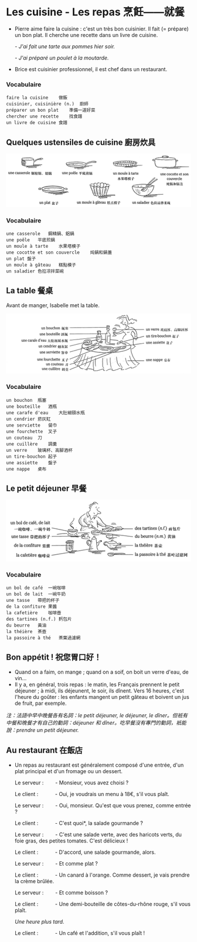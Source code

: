 # Les cuisine - Les repas 烹飪——就餐

* Pierre aime faire la cuisine : c'est un très bon cuisinier. Il fait (= prépare) un bon plat. Il cherche une recette dans un livre de cuisine.

    \- *J'ai fait une tarte aux pommes hier soir.*

    \- *J'ai préparé un poulet à la moutarde.*

* Brice est cuisinier professionnel, il est chef dans un restaurant.

### Vocabulaire

```
faire la cuisine	做飯
cuisinier, cuisinière (n.)	廚師
préparer un bon plat	準備一道好菜
chercher une recette	找食譜
un livre de cuisine	食譜
```

## Quelques ustensiles de cuisine 廚房炊具

![image-20210725225236730](../images/image-20210725225236730.png)

### Vocabulaire

```
une casserole	鋼精鍋、鋁鍋
une poêle	平底煎鍋
un moule à tarte	水果塔模子
une cocotte et son couvercle	炖鍋和鍋蓋
un plat	盤子
un moule à gâteau	糕點模子
un saladier	色拉凉拌菜碗
```

## La table 餐桌

Avant de manger, Isabelle met la table.

![image-20210725225916826](../images/image-20210725225916826.png)

### Vocabulaire

```
un bouchon	瓶塞
une bouteille	酒瓶
une carafe d'eau	大肚細頸水瓶
un cendrier	菸灰缸
une serviette	餐巾
une fourchette	叉子
un couteau	刀
une cuillère	調羹
un verre	玻璃杯、高腳酒杯
un tire-bouchon	起子
une assiette	盤子
une nappe	桌布
```

## Le petit déjeuner 早餐

![image-20210725230644489](../images/image-20210725230644489.png)

### Vocabulaire

```
un bol de café	一碗咖啡
un bol de lait	一碗牛奶
une tasse	帶把的杯子
de la confiture	果醬
la cafetière	咖啡壺
des tartines (n.f.)	麫包片
du beurre	黃油
la théière	茶壺
la passoire à thé	茶葉過濾網
```

## Bon appétit ! 祝您胃口好！

* Quand on a faim, on mange ; quand on a soif, on boit un verre d'eau, de vin...
* Il y a, en général, trois repas : le matin, les Français prennent le petit déjeuner ; à midi, ils déjeunent, le soir, ils dînent. Vers 16 heures, c'est l'heure du goûter : les enfants mangent un petit gâteau et boivent un jus de fruit, par exemple.

*注：法語中早中晚餐各有名詞：le petit déjeuner, le déjeuner, le dîner。但衹有中餐和晚餐才有自己的動詞：déjeuner 和 dîner。吃早餐沒有專門的動詞，衹能說：prendre un petit déjeuner.*

## Au restaurant 在飯店

* Un repas au restaurant est généralement composé d'une entrée, d'un plat principal et d'un fromage ou un dessert.

    Le serveur : &emsp;&emsp;\- Monsieur, vous avez choisi ?

    Le client : &emsp;&emsp;&emsp;\- Oui, je voudrais un menu à 18&euro;, s'il vous plaît.

    Le serveur : &emsp;&emsp;\- Oui, monsieur. Qu'est que vous prenez, comme entrée ?

    Le client : &emsp;&emsp;&emsp;\- C'est quoi\*, la salade gourmande ?

    Le serveur : &emsp;&emsp;\- C'est une salade verte, avec des haricots verts, du foie gras, des petites tomates. C'est délicieux !

    Le client : &emsp;&emsp;&emsp;\- D'accord, une salade gourmande, alors.

    Le serveur : &emsp;&emsp;\- Et comme plat ?

    Le client : &emsp;&emsp;&emsp;\- Un canard à l'orange. Comme dessert, je vais prendre la crème brûlée.

    Le serveur : &emsp;&emsp;\- Et comme boisson ?

    Le client : &emsp;&emsp;&emsp;\- Une demi-bouteille de côtes-du-rhône rouge, s'il vous plaît.

    *Une heure plus tard.*

    Le client : &emsp;&emsp;&emsp;\- Un café et l'addition, s'il vous plaît !

